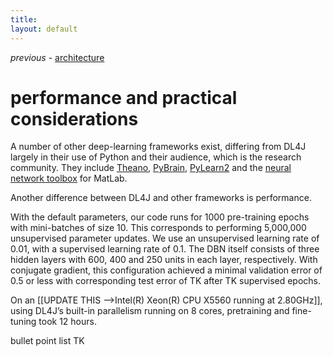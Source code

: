 ```yaml
---
title: 
layout: default
---
```


*previous* - [architecture](../architecture.html)
# performance and practical considerations

A number of other deep-learning frameworks exist, differing from DL4J largely in their use of Python and their audience, which is the research community. They include [Theano](http://deeplearning.net/software/theano/), [PyBrain](http://pybrain.org/), [PyLearn2](http://deeplearning.net/software/pylearn2/) and the [neural network toolbox](http://www.mathworks.com/products/neural-network/) for MatLab.

Another difference between DL4J and other frameworks is performance.

With the default parameters, our code runs for 1000 pre-training epochs with mini-batches of size 10. This corresponds to performing 5,000,000 unsupervised parameter updates. We use an unsupervised learning rate of 0.01, with a supervised learning rate of 0.1. The DBN itself consists of three hidden layers with 600, 400 and 250 units in each layer, respectively. With conjugate gradient, this configuration achieved a minimal validation error of 0.5 or less with corresponding test error of TK after TK supervised epochs.

On an [[UPDATE THIS -->Intel(R) Xeon(R) CPU X5560 running at 2.80GHz]], using DL4J’s built-in parallelism running on 8 cores, pretraining and fine-tuning took 12 hours.

bullet point list TK

<code data-gist-id="896b92f2f8d0a4acc9df"></code>